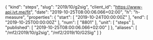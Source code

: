 {
  "kind": "steps",
  "slug": "2019/10/g2sig",
  "client_id": "https://www-api.jvt.me/fit",
  "date": "2019-10-25T08:00:06.066+02:00",
  "h": "h-measure",
  "properties": {
    "start": [
      "2019-10-24T00:00:00Z"
    ],
    "end": [
      "2019-10-25T00:00:00Z"
    ],
    "num": [
      "8801"
    ],
    "unit": [
      "steps"
    ],
    "published": [
      "2019-10-25T08:00:06.066+02:00"
    ]
  },
  "aliases": [
    "/mf2/2019/10/g2sig",
    "/mf2/2019/10/G2Sig"
  ]
}
